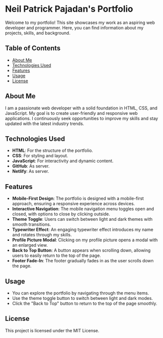 # Neil Patrick Pajadan's Portfolio

Welcome to my portfolio! This site showcases my work as an aspiring web developer and programmer. Here, you can find information about my projects, skills, and background.

## Table of Contents


- [About Me](#about-me)
- [Technologies Used](#technologies-used)
- [Features](#features)
- [Usage](#usage)
- [License](#license)

## About Me

I am a passionate web developer with a solid foundation in HTML, CSS, and JavaScript. My goal is to create user-friendly and responsive web applications. I continuously seek opportunities to improve my skills and stay updated with the latest industry trends.

## Technologies Used

- **HTML**: For the structure of the portfolio.
- **CSS**: For styling and layout.
- **JavaScript**: For interactivity and dynamic content.
- **GitHub**: As server.
- **Netlify**: As server.

## Features

- **Mobile-First Design**: The portfolio is designed with a mobile-first approach, ensuring a responsive experience across devices.
- **Interactive Navigation**: The mobile navigation menu toggles open and closed, with options to close by clicking outside.
- **Theme Toggle**: Users can switch between light and dark themes with smooth transitions.
- **Typewriter Effect**: An engaging typewriter effect introduces my name and rotates through my skills.
- **Profile Picture Modal**: Clicking on my profile picture opens a modal with an enlarged view.
- **Back to Top Button**: A button appears when scrolling down, allowing users to easily return to the top of the page.
- **Footer Fade-In**: The footer gradually fades in as the user scrolls down the page.

## Usage

- You can explore the portfolio by navigating through the menu items.
- Use the theme toggle button to switch between light and dark modes.
- Click the "Back to Top" button to return to the top of the page smoothly.

## License

This project is licensed under the MIT License.

